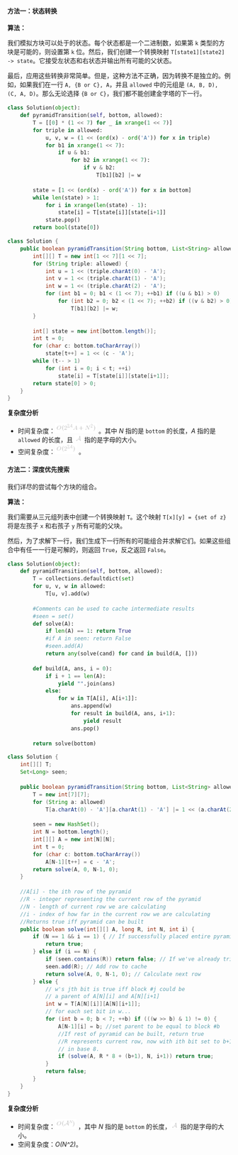 ####  方法一：状态转换
**算法：**

我们模拟方块可以处于的状态。每个状态都是一个二进制数，如果第 `k` 类型的方块是可能的，则设置第 `k` 位。然后，我们创建一个转换映射 `T[state1][state2] -> state`。它接受左状态和右状态并输出所有可能的父状态。

最后，应用这些转换非常简单。但是，这种方法不正确，因为转换不是独立的。例如，如果我们在一行 `A, {B or C}, A`，并且 `allowed` 中的元组是 `(A, B, D), (C, A, D)`。那么无论选择 `{B or C}`，我们都不能创建金字塔的下一行。

```python [solution1-Python]
class Solution(object):
    def pyramidTransition(self, bottom, allowed):
        T = [[0] * (1 << 7) for _ in xrange(1 << 7)]
        for triple in allowed:
            u, v, w = (1 << (ord(x) - ord('A')) for x in triple)
            for b1 in xrange(1 << 7):
                if u & b1:
                    for b2 in xrange(1 << 7):
                        if v & b2:
                            T[b1][b2] |= w

        state = [1 << (ord(x) - ord('A')) for x in bottom]
        while len(state) > 1:
            for i in xrange(len(state) - 1):
                state[i] = T[state[i]][state[i+1]]
            state.pop()
        return bool(state[0])
```

```java [solution1-Java]
class Solution {
    public boolean pyramidTransition(String bottom, List<String> allowed) {
        int[][] T = new int[1 << 7][1 << 7];
        for (String triple: allowed) {
            int u = 1 << (triple.charAt(0) - 'A');
            int v = 1 << (triple.charAt(1) - 'A');
            int w = 1 << (triple.charAt(2) - 'A');
            for (int b1 = 0; b1 < (1 << 7); ++b1) if ((u & b1) > 0)
                for (int b2 = 0; b2 < (1 << 7); ++b2) if ((v & b2) > 0)
                    T[b1][b2] |= w;
        }

        int[] state = new int[bottom.length()];
        int t = 0;
        for (char c: bottom.toCharArray())
            state[t++] = 1 << (c - 'A');
        while (t-- > 1)
            for (int i = 0; i < t; ++i)
                state[i] = T[state[i]][state[i+1]];
        return state[0] > 0;
    }
}
```

**复杂度分析**

* 时间复杂度：![O(2^{2\mathcal{A}}A+N^2) ](./p__O_2^{2mathcal{A}}A_+_N^2__.png) 。其中 *N* 指的是 `bottom` 的长度，*A* 指的是 `allowed` 的长度，且 ![\mathcal{A} ](./p__mathcal{A}_.png)  指的是字母的大小。
* 空间复杂度：![O(2^{2\mathcal{A}}) ](./p__O_2^{2mathcal{A}}__.png) 。



####  方法二：深度优先搜索
我们详尽的尝试每个方块的组合。

**算法：**

我们需要从三元组列表中创建一个转换映射 `T`。这个映射 `T[x][y] = {set of z}` 将是左孩子 `x` 和右孩子 `y` 所有可能的父块。

然后，为了求解下一行，我们生成下一行所有的可能组合并求解它们。如果这些组合中有任一一行是可解的，则返回 `True`，反之返回 `False`。

```python [solution1-Python]
class Solution(object):
    def pyramidTransition(self, bottom, allowed):
        T = collections.defaultdict(set)
        for u, v, w in allowed:
            T[u, v].add(w)

        #Comments can be used to cache intermediate results
        #seen = set()
        def solve(A):
            if len(A) == 1: return True
            #if A in seen: return False
            #seen.add(A)
            return any(solve(cand) for cand in build(A, []))

        def build(A, ans, i = 0):
            if i + 1 == len(A):
                yield "".join(ans)
            else:
                for w in T[A[i], A[i+1]]:
                    ans.append(w)
                    for result in build(A, ans, i+1):
                        yield result
                    ans.pop()

        return solve(bottom)
```

```java [solution1-Java]
class Solution {
    int[][] T;
    Set<Long> seen;

    public boolean pyramidTransition(String bottom, List<String> allowed) {
        T = new int[7][7];
        for (String a: allowed)
            T[a.charAt(0) - 'A'][a.charAt(1) - 'A'] |= 1 << (a.charAt(2) - 'A');

        seen = new HashSet();
        int N = bottom.length();
        int[][] A = new int[N][N];
        int t = 0;
        for (char c: bottom.toCharArray())
            A[N-1][t++] = c - 'A';
        return solve(A, 0, N-1, 0);
    }

    //A[i] - the ith row of the pyramid
    //R - integer representing the current row of the pyramid
    //N - length of current row we are calculating
    //i - index of how far in the current row we are calculating
    //Returns true iff pyramid can be built
    public boolean solve(int[][] A, long R, int N, int i) {
        if (N == 1 && i == 1) { // If successfully placed entire pyramid
            return true;
        } else if (i == N) {
            if (seen.contains(R)) return false; // If we've already tried this row, give up
            seen.add(R); // Add row to cache
            return solve(A, 0, N-1, 0); // Calculate next row
        } else {
            // w's jth bit is true iff block #j could be
            // a parent of A[N][i] and A[N][i+1]
            int w = T[A[N][i]][A[N][i+1]];
            // for each set bit in w...
            for (int b = 0; b < 7; ++b) if (((w >> b) & 1) != 0) {
                A[N-1][i] = b; //set parent to be equal to block #b
                //If rest of pyramid can be built, return true
                //R represents current row, now with ith bit set to b+1
                // in base 8.
                if (solve(A, R * 8 + (b+1), N, i+1)) return true;
            }
            return false;
        }
    }
}
```

**复杂度分析**

* 时间复杂度：![O(\mathcal{A}^{N}) ](./p__O_mathcal{A}^{N}__.png) ，其中 *N* 指的是 `bottom` 的长度，![\mathcal{A} ](./p__mathcal{A}_.png)  指的是字母的大小。
* 空间复杂度：*O(N^2)*。